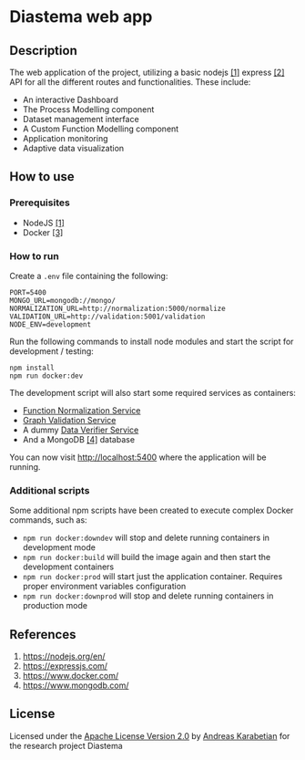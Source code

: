 # Diastema web app

## Description
The web application of the project, utilizing a basic nodejs [[1]](#1) express [[2]](#2) API for all the different routes and functionalities. These include:
- An interactive Dashboard
- The Process Modelling component
- Dataset management interface
- A Custom Function Modelling component
- Application monitoring
- Adaptive data visualization

## How to use

### Prerequisites
- NodeJS [[1]](#1)
- Docker [[3]](#3)

### How to run

Create a `.env` file containing the following:

```
PORT=5400
MONGO_URL=mongodb://mongo/
NORMALIZATION_URL=http://normalization:5000/normalize
VALIDATION_URL=http://validation:5001/validation
NODE_ENV=development
```

Run the following commands to install node modules and start the script for development / testing:
```
npm install
npm run docker:dev
```

The development script will also start some required services as containers:
- [Function Normalization Service](https://github.com/DIASTEMA-UPRC/complex-function-normalization)
- [Graph Validation Service](https://github.com/DIASTEMA-UPRC/graph-validation-service)
- A dummy [Data Verifier Service](https://github.com/DIASTEMA-UPRC/data-verifier)
- And a MongoDB [[4]](#4) database

You can now visit [http://localhost:5400](http://localhost:5400) where the application will be running.

### Additional scripts

Some additional npm scripts have been created to execute complex Docker commands, such as:
- `npm run docker:downdev` will stop and delete running containers in development mode
- `npm run docker:build` will build the image again and then start the development containers
- `npm run docker:prod` will start just the application container. Requires proper environment variables configuration
- `npm run docker:downprod` will stop and delete running containers in production mode

## References
1. <a id="1">https://nodejs.org/en/</a>
2. <a id="2">https://expressjs.com/</a>
3. <a id="3">https://www.docker.com/</a>
4. <a id="4">https://www.mongodb.com/</a>

## License
Licensed under the [Apache License Version 2.0](LICENSE) by [Andreas Karabetian](https://github.com/adreaskar) for the research project Diastema
